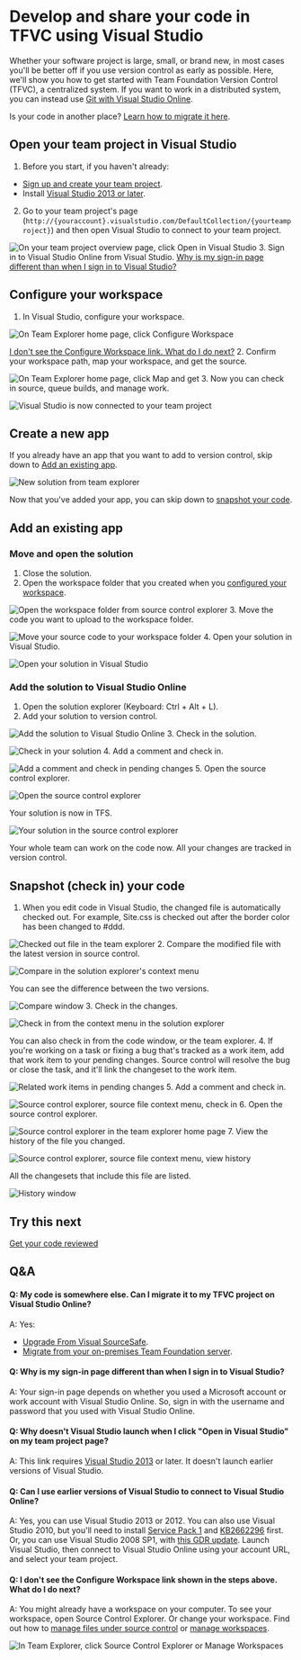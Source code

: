 <properties
	pageTitle="Develop and share your code in TFVC using Visual Studio"
  description="Develop and share your code in TFVC using Visual Studio"
  services="visual-studio-online"
  documentationCenter = ""
  authors="terryaustin"
  manager="terryaustin"
  editor="terryaustin" /> 

# Develop and share your code in TFVC using Visual Studio


Whether your software project is large, small, or brand new, 
in most cases you'll be better off if you use version control 
as early as possible. 
Here, we'll show you how to get started with 
Team Foundation Version Control (TFVC), a centralized system.
If you want to work in a distributed system, 
you can instead use [Git with Visual Studio Online](../share-your-code-in-git-vs.md).



Is your code in another place? [Learn how to migrate it here](../share-your-code-in-tfvc-vs.md#migrate).


## Open your team project in Visual Studio

1. Before you start, if you haven't already:


 - [Sign up and create your team project](../../setup/sign-up-for-visual-studio-online.md).
 - Install [Visual Studio 2013 or later](http://go.microsoft.com/fwlink/?LinkId=309297).
2. Go to your team project's page 
(`http://{youraccount}.visualstudio.com/DefaultCollection/{yourteamproject}`)
and then open Visual Studio to connect to your team project.



![On your team project overview page, click Open in Visual Studio](./media/share-your-code-in-tfvc-vs/GoHomeOpenInVisualStudio.png)
3. Sign in to Visual Studio Online from Visual Studio. 
[Why is my sign-in page different than when I sign in to Visual Studio?](../share-your-code-in-tfvc-vs.md#DifferentSignInPage)





## Configure your workspace

1. In Visual Studio, configure your workspace.



![On Team Explorer home page, click Configure Workspace](./media/share-your-code-in-tfvc-vs/ConfigureWorkspace.png)



[I don't see the Configure Workspace link. What do I do next?](../share-your-code-in-tfvc-vs.md#workspace_exists)
2. Confirm your workspace path, map your workspace, and get the source.



![On Team Explorer home page, click Map and get](./media/share-your-code-in-tfvc-vs/MapAndGet.png)
3. Now you can check in source, queue builds, and manage work.



![Visual Studio is now connected to your team project](./media/share-your-code-in-tfvc-vs/MapWorkspaceSuccess.png)

## Create a new app


If you already have an app that you want to add to version control,
skip down to [Add an existing app](../share-your-code-in-tfvc-vs.md#app_add).



![New solution from team explorer](./media/share-your-code-in-tfvc-vs/team-explorer-new-solution.png)



Now that you've added your app, you can skip down to 
[snapshot your code](../share-your-code-in-tfvc-vs.md#snapshot).






## Add an existing app

### Move and open the solution

1. Close the solution.
2. Open the workspace folder that you created when you [configured your workspace](../share-your-code-in-tfvc-vs.md#workspace).



![Open the workspace folder from source control explorer](./media/share-your-code-in-tfvc-vs/open-workspace-folder-from-source-control-explorer.png)
3. Move the code you want to upload to the workspace folder.



![Move your source code to your workspace folder](./media/share-your-code-in-tfvc-vs/IC689415.jpg)
4. Open your solution in Visual Studio.



![Open your solution in Visual Studio](./media/share-your-code-in-tfvc-vs/open-solution-from-team-explorer-home.png)

### Add the solution to Visual Studio Online

1. Open the solution explorer (Keyboard: Ctrl + Alt + L).
2. Add your solution to version control.



![Add the solution to Visual Studio Online](./media/share-your-code-in-tfvc-vs/IC682953.png)
3. Check in the solution.



![Check in your solution](./media/share-your-code-in-tfvc-vs/IC682954.png)
4. Add a comment and check in.



![Add a comment and check in pending changes](./media/share-your-code-in-tfvc-vs/IC685248.png)
5. Open the source control explorer.



![Open the source control explorer](./media/share-your-code-in-tfvc-vs/IC682140.png)



Your solution is now in TFS.



![Your solution in the source control explorer](./media/share-your-code-in-tfvc-vs/IC689416.png)


Your whole team can work on the code now. All your changes are tracked in version control.






## Snapshot (check in) your code

1. When you edit code in Visual Studio, the changed file is automatically checked out. For example, Site.css is checked out after the border color has been changed to #ddd.



![Checked out file in the team explorer](./media/share-your-code-in-tfvc-vs/IC682155.png)
2. Compare the modified file with the latest version in source control.



![Compare in the solution explorer's context menu](./media/share-your-code-in-tfvc-vs/IC682955.png)



You can see the difference between the two versions.



![Compare window](./media/share-your-code-in-tfvc-vs/IC682157.png)
3. Check in the changes.



![Check in from the context menu in the solution explorer](./media/share-your-code-in-tfvc-vs/IC682956.png)



You can also check in from the code window, or the team explorer.
4. If you're working on a task or fixing a bug that's tracked as a work item, add that work item to your pending changes. Source control will resolve the bug or close the task, and it'll link the changeset to the work item.



![Related work items in pending changes](./media/share-your-code-in-tfvc-vs/IC682159.png)
5. Add a comment and check in.



![Source control explorer, source file context menu, check in](./media/share-your-code-in-tfvc-vs/IC685249.png)
6. Open the source control explorer.



![Source control explorer in the team explorer home page](./media/share-your-code-in-tfvc-vs/IC682161.png)
7. View the history of the file you changed.



![Source control explorer, source file context menu, view history](./media/share-your-code-in-tfvc-vs/IC682957.png)



All the changesets that include this file are listed.



![History window](./media/share-your-code-in-tfvc-vs/IC682163.png)

## Try this next


[Get your code reviewed](../get-code-reviewed-vs.md)


## Q&amp;A

#### Q: My code is somewhere else. Can I migrate it to my TFVC project on Visual Studio Online?


A: Yes:


- [Upgrade From Visual SourceSafe](https://msdn.microsoft.com/library/ms253060).
- [Migrate from your on-premises Team Foundation server](../../setup/migrate-team-projects-vs.md).





#### Q: Why is my sign-in page different than when I sign in to Visual Studio?


A:    Your sign-in page depends on whether you used a Microsoft account or 
work account with Visual Studio Online. So, sign in with the username and 
password that you used with Visual Studio Online.


#### Q:    Why doesn't Visual Studio launch when I click "Open in Visual Studio" on my team project page?


A:    This link requires [Visual Studio 2013](http://go.microsoft.com/fwlink/p/?LinkId=254509) 
or later. It doesn't launch earlier versions of Visual Studio.


#### Q:    Can I use earlier versions of Visual Studio to connect to Visual Studio Online?


A:    Yes, you can use Visual Studio 2013 or 2012. You can also use Visual Studio 2010, 
but you'll need to install [Service Pack 1](https://www.microsoft.com/download/details.aspx?id=23691) 
and [KB2662296](http://support.microsoft.com/kb/2662296) first. Or, you can use Visual 
Studio 2008 SP1, with [this GDR update](http://support.microsoft.com/kb/2673642). 
Launch Visual Studio, then connect to Visual Studio Online using your account URL, 
and select your team project.






#### Q:    I don't see the Configure Workspace link shown in the steps above. What do I do next?


A:    You might already have a workspace on your computer. To see your workspace, open Source 
Control Explorer. Or change your workspace. Find out how to [manage files under 
source control](https://msdn.microsoft.com/library/ms181370.aspx) or 
[manage workspaces](https://msdn.microsoft.com/library/ms181383.aspx).



![In Team Explorer, click Source Control Explorer or Manage Workspaces](./media/share-your-code-in-tfvc-vs/OpenSCE_ManageWorkspaces.png)
